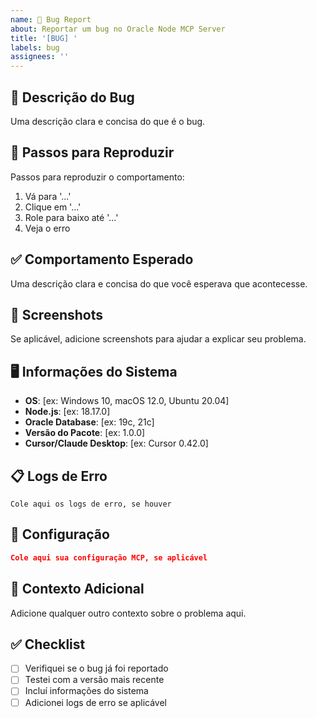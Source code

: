 ```yaml
---
name: 🐛 Bug Report
about: Reportar um bug no Oracle Node MCP Server
title: '[BUG] '
labels: bug
assignees: ''
---
```


## 🐛 Descrição do Bug
Uma descrição clara e concisa do que é o bug.

## 🔄 Passos para Reproduzir
Passos para reproduzir o comportamento:

1. Vá para '...'
2. Clique em '...'
3. Role para baixo até '...'
4. Veja o erro

## ✅ Comportamento Esperado
Uma descrição clara e concisa do que você esperava que acontecesse.

## 📸 Screenshots
Se aplicável, adicione screenshots para ajudar a explicar seu problema.

## 🖥️ Informações do Sistema
- **OS**: [ex: Windows 10, macOS 12.0, Ubuntu 20.04]
- **Node.js**: [ex: 18.17.0]
- **Oracle Database**: [ex: 19c, 21c]
- **Versão do Pacote**: [ex: 1.0.0]
- **Cursor/Claude Desktop**: [ex: Cursor 0.42.0]

## 📋 Logs de Erro
```
Cole aqui os logs de erro, se houver
```

## 🔧 Configuração
```json
Cole aqui sua configuração MCP, se aplicável
```

## 📝 Contexto Adicional
Adicione qualquer outro contexto sobre o problema aqui.

## ✅ Checklist
- [ ] Verifiquei se o bug já foi reportado
- [ ] Testei com a versão mais recente
- [ ] Incluí informações do sistema
- [ ] Adicionei logs de erro se aplicável
